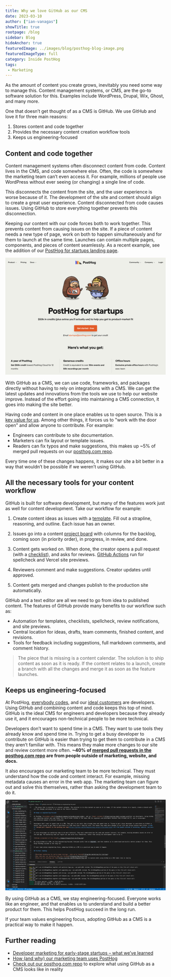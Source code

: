 ```yaml
---
title: Why we love GitHub as our CMS
date: 2023-03-10
author: ["ian-vanagas"]
showTitle: true
rootpage: /blog
sidebar: Blog
hideAnchor: true
featuredImage: ../images/blog/posthog-blog-image.png
featuredImageType: full
category: Inside PostHog
tags:
 - Marketing
---
```


As the amount of content you create grows, inevitably you need some way to manage this. Content management systems, or CMS, are the go-to software solution for this. Examples include WordPress, Drupal, Wix, Ghost, and many more. 

One that doesn’t get thought of as a CMS is GitHub. We use GitHub and love it for three main reasons:

1. Stores content and code together
2. Provides the necessary content creation workflow tools
3. Keeps us engineering-focused

## Content and code together

Content management systems often disconnect content from code. Content lives in the CMS, and code somewhere else. Often, the code is somewhere the marketing team can’t even access it. For example, millions of people use WordPress without ever seeing (or changing) a single line of code.

This disconnects the content from the site, and the user experience is worse because of it. The development of the site and content should align to create a great user experience. Content disconnected from code causes issues. Using GitHub to store everything together prevents this disconnection.

Keeping our content with our code forces both to work together. This prevents content from causing issues on the site. If a piece of content needs a new type of page, work on both to happen simultaneously and for them to launch at the same time. Launches can contain multiple pages, components, and pieces of content seamlessly. As a recent example, see the addition of our [PostHog for startups landing page](https://github.com/PostHog/posthog.com/pull/5451).

![Startup landing page](../images/blog/github-cms/startups.png)

With GitHub as a CMS, we can use code, frameworks, and packages directly without having to rely on integrations with a CMS. We can get the latest updates and innovations from the tools we use to help our website improve. Instead of the effort going into maintaining a CMS connection, it goes into making the site better.

Having code and content in one place enables us to open source. This is a [key value for us](/handbook/company/values#we-are-open-source). Among other things, it forces us to "work with the door open" and allow anyone to contribute. For example:

- Engineers can contribute to site documentation.
- Marketers can fix layout or template issues.
- Readers can fix typos and make suggestions, this makes up ~5% of merged pull requests on our [posthog.com repo](https://github.com/PostHog/posthog.com).

Every time one of these changes happens, it makes our site a bit better in a way that wouldn’t be possible if we weren’t using GitHub. 

## All the necessary tools for your content workflow

GitHub is built for software development, but many of the features work just as well for content development. Take our workflow for example:

1. Create content ideas as issues with a [template](https://github.com/PostHog/posthog.com/issues/new?assignees=andyvan-ph&labels=content&template=blog-post-idea-template.md&title=%7BContent+type%7D+-+%7Btitle%7D). Fill out a strapline, reasoning, and outline. Each issue has an owner.

2. Issues go into a content [project board](https://docs.github.com/en/issues/tracking-your-work-with-issues/planning-and-tracking-work-for-your-team-or-project#adding-issues-to-a-project-board) with columns for the backlog, coming soon (in priority order), in progress, in review, and done.

3. Content gets worked on. When done, the creator opens a pull request (with a [checklist](https://github.com/PostHog/posthog.com/blob/master/.github/pull_request_template.md)), and asks for reviews. [GitHub Actions](/blog/automating-a-software-company-with-github-actions) run for spellcheck and Vercel site previews.

4. Reviewers comment and make suggestions. Creator updates until approved.

5. Content gets merged and changes publish to the production site automatically.

GitHub and a text editor are all we need to go from idea to published content. The features of GitHub provide many benefits to our workflow such as:

- Automation for templates, checklists, spellcheck, review notifications, and site previews.
- Central location for ideas, drafts, team comments, finished content, and revisions.
- Tools for feedback including suggestions, full markdown comments, and comment history.

> The piece that is missing is a content calendar. The solution is to ship content as soon as it is ready. If the content relates to a launch, create a branch with all the changes and merge it as soon as the feature launches.

## Keeps us engineering-focused

At PostHog, [everybody codes](/handbook/company/values#everyone-codes), and our [ideal customers](/blog/creating-ideal-customer-profile) are developers. Using GitHub and combining content and code keeps this top of mind. GitHub is the ideal CMS for engineers and developers because they already use it, and it encourages non-technical people to be more technical.

Developers don’t want to spend time in a CMS. They want to use tools they already know and spend time in. Trying to get a busy developer to contribute on GitHub is easier than trying to get them to contribute in a CMS they aren’t familiar with. This means they make more changes to our site and review content more often. **~40% of [merged pull requests in the posthog.com repo](https://github.com/PostHog/posthog.com/pulls?q=is%3Aclosed) are from people outside of marketing, website, and docs.**

It also encourages our marketing team to be more technical. They must understand how the code and content interact. For example, missing metadata causes an error in the web app. The marketing team can figure out and solve this themselves, rather than asking the development team to do it.

![VSCode screenshot of this blog](../images/blog/github-cms/blog.png)

By using GitHub as a CMS, we stay engineering-focused. Everyone works like an engineer, and that enables us to understand and build a better product for them. This helps PostHog succeed in the long run. 

If your team values engineering focus, adopting GitHub as a CMS is a practical way to make it happen.

## Further reading

- [Developer marketing for early-stage startups – what we’ve learned](/blog/dev-marketing-for-startups)
- [How (and why) our marketing team uses PostHog](/blog/posthog-marketing)
- [Check out our posthog.com repo](https://github.com/PostHog/posthog.com) to explore what using GitHub as a CMS looks like in reality